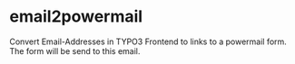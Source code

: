 # email2powermail
Convert Email-Addresses in TYPO3 Frontend to links to a powermail form. The form will be send to this email.
